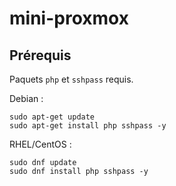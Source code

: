 # mini-proxmox

## Prérequis

Paquets `php` et `sshpass` requis.

Debian :

```
sudo apt-get update
sudo apt-get install php sshpass -y
```

RHEL/CentOS :

```
sudo dnf update
sudo dnf install php sshpass -y
```
